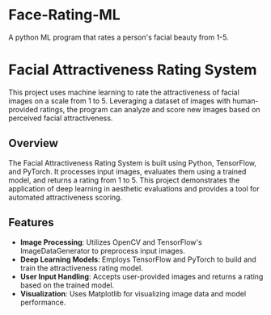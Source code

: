 # Face-Rating-ML
A python ML program that rates a person's facial beauty from 1-5.

# Facial Attractiveness Rating System

This project uses machine learning to rate the attractiveness of facial images on a scale from 1 to 5. Leveraging a dataset of images with human-provided ratings, the program can analyze and score new images based on perceived facial attractiveness.

## Overview

The Facial Attractiveness Rating System is built using Python, TensorFlow, and PyTorch. It processes input images, evaluates them using a trained model, and returns a rating from 1 to 5. This project demonstrates the application of deep learning in aesthetic evaluations and provides a tool for automated attractiveness scoring.

## Features

- **Image Processing**: Utilizes OpenCV and TensorFlow's ImageDataGenerator to preprocess input images.
- **Deep Learning Models**: Employs TensorFlow and PyTorch to build and train the attractiveness rating model.
- **User Input Handling**: Accepts user-provided images and returns a rating based on the trained model.
- **Visualization**: Uses Matplotlib for visualizing image data and model performance.
